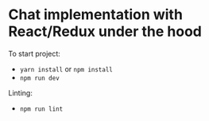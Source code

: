 # Chat implementation with React/Redux under the hood

To start project:
* `yarn install` or `npm install`
* `npm run dev`

Linting:
* `npm run lint`
